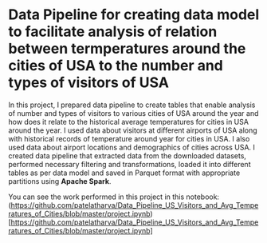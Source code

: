 # Data Pipeline for creating data model to facilitate analysis of relation between termperatures around the cities of USA to the number and types of visitors of USA

In this project, I prepared data pipeline to create tables that enable analysis of number and types of visitors to various cities of USA around the year and how does it relate to the historical average temperatures for cities in USA around the year. I used data about visitors at different airports of USA along with historical records of temperature around year for cities in USA. I also used data about airport locations and demographics of cities across USA. I created data pipeline that extracted data from the downloaded datasets, performed necessary filtering and transformations, loaded it into different tables as per data model and saved in Parquet format with appropriate partitions using **Apache Spark**.

You can see the work performed in this project in this notebook: (https://github.com/patelatharva/Data_Pipeline_US_Visitors_and_Avg_Temperatures_of_Cities/blob/master/project.ipynb)[https://github.com/patelatharva/Data_Pipeline_US_Visitors_and_Avg_Temperatures_of_Cities/blob/master/project.ipynb]
